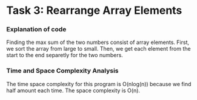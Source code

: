 # Task 3: Rearrange Array Elements

### Explanation of code
Finding the max sum of the two numbers consist of array elements. First, we sort the array from large to small. Then, we get each element from the start to the end separetly for the two numbers.

### Time and Space Complexity Analysis
The time space complexity for this program is O(nlog(n)) because we find half amount each time. The space complexity is O(n).
